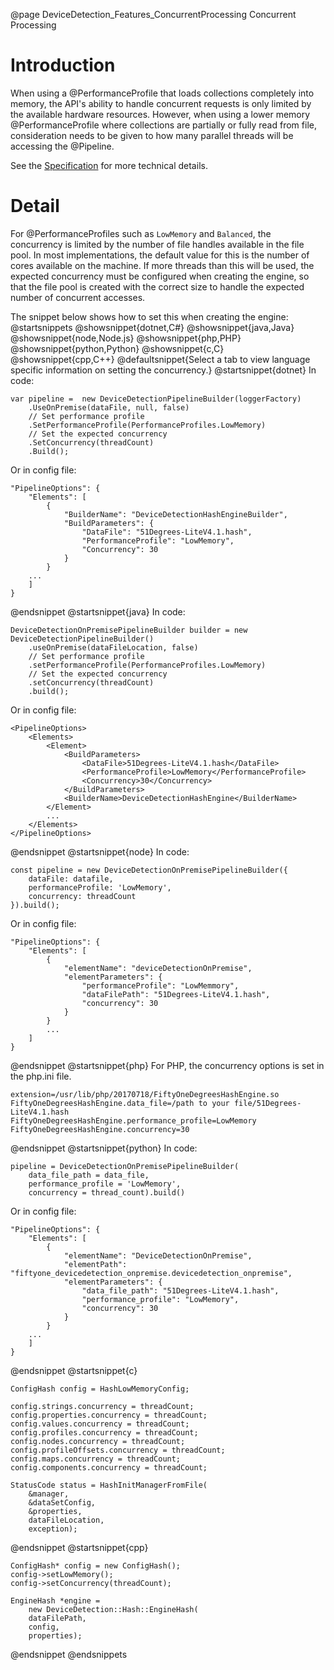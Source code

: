 @page DeviceDetection_Features_ConcurrentProcessing Concurrent Processing

# Introduction

When using a @PerformanceProfile that loads collections completely into memory, the API's ability
to handle concurrent requests is only limited by the available hardware resources. However, when
using a lower memory @PerformanceProfile where collections are partially or fully read from file,
consideration needs to be given to how many parallel threads will be accessing the @Pipeline. 

See the
[Specification](https://github.com/51Degrees/specifications/blob/main/pipeline-specification/advanced-features/parallel-processing.md#)
for more technical details.

# Detail

For @PerformanceProfiles such as `LowMemory` and `Balanced`, the concurrency is limited by the number
of file handles available in the file pool. In most implementations, the default value for this is
the number of cores available on the machine. If more threads than this will be used, the expected
concurrency must be configured when creating the engine, so that
the file pool is created with the correct size to handle the expected number of concurrent accesses.

The snippet below shows how to set this when creating the engine:
@startsnippets
@showsnippet{dotnet,C#}
@showsnippet{java,Java}
@showsnippet{node,Node.js}
@showsnippet{php,PHP}
@showsnippet{python,Python}
@showsnippet{c,C}
@showsnippet{cpp,C++}
@defaultsnippet{Select a tab to view language specific information on setting the concurrency.}
@startsnippet{dotnet}
In code:
```{cs}
var pipeline =  new DeviceDetectionPipelineBuilder(loggerFactory)
    .UseOnPremise(dataFile, null, false)
    // Set performance profile
    .SetPerformanceProfile(PerformanceProfiles.LowMemory)
    // Set the expected concurrency
    .SetConcurrency(threadCount)
    .Build();
```
Or in config file:
```{json}
"PipelineOptions": {
    "Elements": [
        {
            "BuilderName": "DeviceDetectionHashEngineBuilder",
            "BuildParameters": {
                "DataFile": "51Degrees-LiteV4.1.hash",
                "PerformanceProfile": "LowMemory",
                "Concurrency": 30
            }
        }
    ...
    ]
}
```
@endsnippet
@startsnippet{java}
In code:
```{java}
DeviceDetectionOnPremisePipelineBuilder builder = new DeviceDetectionPipelineBuilder()
    .useOnPremise(dataFileLocation, false)
    // Set performance profile
    .setPerformanceProfile(PerformanceProfiles.LowMemory)
    // Set the expected concurrency
    .setConcurrency(threadCount)
    .build();
```
Or in config file:
```{xml}
<PipelineOptions>
    <Elements>
        <Element>
            <BuildParameters>
                <DataFile>51Degrees-LiteV4.1.hash</DataFile>
                <PerformanceProfile>LowMemory</PerformanceProfile>
                <Concurrency>30</Concurrency>
            </BuildParameters>
            <BuilderName>DeviceDetectionHashEngine</BuilderName>
        </Element>
        ...
    </Elements>
</PipelineOptions>
```
@endsnippet
@startsnippet{node}
In code:
```{js}
const pipeline = new DeviceDetectionOnPremisePipelineBuilder({
    dataFile: datafile,
    performanceProfile: 'LowMemory',
    concurrency: threadCount
}).build();
```
Or in config file:
```{json}
"PipelineOptions": {
    "Elements": [
        {
            "elementName": "deviceDetectionOnPremise",
            "elementParameters": {
                "performanceProfile": "LowMemmory",
                "dataFilePath": "51Degrees-LiteV4.1.hash",
                "concurrency": 30
            }
        }
        ...
    ]
}
```
@endsnippet
@startsnippet{php}
For PHP, the concurrency options is set in the php.ini file.
```
extension=/usr/lib/php/20170718/FiftyOneDegreesHashEngine.so
FiftyOneDegreesHashEngine.data_file=/path to your file/51Degrees-LiteV4.1.hash
FiftyOneDegreesHashEngine.performance_profile=LowMemory
FiftyOneDegreesHashEngine.concurrency=30
```
@endsnippet
@startsnippet{python}
In code:
```{py}
pipeline = DeviceDetectionOnPremisePipelineBuilder(
    data_file_path = data_file, 
    performance_profile = 'LowMemory', 
    concurrency = thread_count).build()
```
Or in config file:
```{json}
"PipelineOptions": {
    "Elements": [
        {
            "elementName": "DeviceDetectionOnPremise",
            "elementPath": "fiftyone_devicedetection_onpremise.devicedetection_onpremise",
            "elementParameters": {
                "data_file_path": "51Degrees-LiteV4.1.hash",
                "performance_profile": "LowMemory",
                "concurrency": 30
            }
        }
    ...
    ]
}
```
@endsnippet
@startsnippet{c}
```{c}
ConfigHash config = HashLowMemoryConfig;

config.strings.concurrency = threadCount;
config.properties.concurrency = threadCount;
config.values.concurrency = threadCount;
config.profiles.concurrency = threadCount;
config.nodes.concurrency = threadCount;
config.profileOffsets.concurrency = threadCount;
config.maps.concurrency = threadCount;
config.components.concurrency = threadCount;

StatusCode status = HashInitManagerFromFile(
    &manager,
    &dataSetConfig,
    &properties,
    dataFileLocation,
    exception);
```
@endsnippet
@startsnippet{cpp}
```{cpp}
ConfigHash* config = new ConfigHash();
config->setLowMemory();
config->setConcurrency(threadCount);

EngineHash *engine =
	new DeviceDetection::Hash::EngineHash(
	dataFilePath,
	config,
	properties);
```
@endsnippet
@endsnippets
